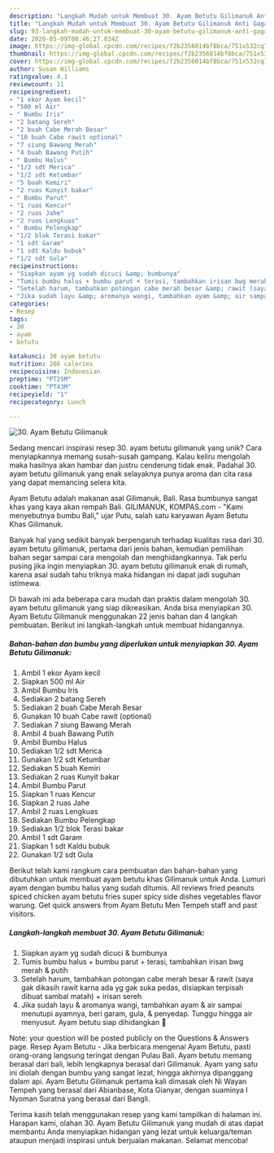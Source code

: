 ```yaml
---
description: "Langkah Mudah untuk Membuat 30. Ayam Betutu Gilimanuk Anti Gagal"
title: "Langkah Mudah untuk Membuat 30. Ayam Betutu Gilimanuk Anti Gagal"
slug: 93-langkah-mudah-untuk-membuat-30-ayam-betutu-gilimanuk-anti-gagal
date: 2020-05-09T00:46:27.034Z
image: https://img-global.cpcdn.com/recipes/f2b2356014bf8bca/751x532cq70/30-ayam-betutu-gilimanuk-foto-resep-utama.jpg
thumbnail: https://img-global.cpcdn.com/recipes/f2b2356014bf8bca/751x532cq70/30-ayam-betutu-gilimanuk-foto-resep-utama.jpg
cover: https://img-global.cpcdn.com/recipes/f2b2356014bf8bca/751x532cq70/30-ayam-betutu-gilimanuk-foto-resep-utama.jpg
author: Susan Williams
ratingvalue: 4.1
reviewcount: 11
recipeingredient:
- "1 ekor Ayam kecil"
- "500 ml Air"
- " Bumbu Iris"
- "2 batang Sereh"
- "2 buah Cabe Merah Besar"
- "10 buah Cabe rawit optional"
- "7 siung Bawang Merah"
- "4 buah Bawang Putih"
- " Bumbu Halus"
- "1/2 sdt Merica"
- "1/2 sdt Ketumbar"
- "5 buah Kemiri"
- "2 ruas Kunyit bakar"
- " Bumbu Parut"
- "1 ruas Kencur"
- "2 ruas Jahe"
- "2 ruas Lengkuas"
- " Bumbu Pelengkap"
- "1/2 blok Terasi bakar"
- "1 sdt Garam"
- "1 sdt Kaldu bubuk"
- "1/2 sdt Gula"
recipeinstructions:
- "Siapkan ayam yg sudah dicuci &amp; bumbunya"
- "Tumis bumbu halus + bumbu parut + terasi, tambahkan irisan bwg merah &amp; putih"
- "Setelah harum, tambahkan potongan cabe merah besar &amp; rawit (saya gak dikasih rawit karna ada yg gak suka pedas, disiapkan terpisah dibuat sambal matah) + irisan sereh"
- "Jika sudah layu &amp; aromanya wangi, tambahkan ayam &amp; air sampai menutupi ayamnya, beri garam, gula, &amp; penyedap. Tunggu hingga air menyusut. Ayam betutu siap dihidangkan 🙂"
categories:
- Resep
tags:
- 30
- ayam
- betutu

katakunci: 30 ayam betutu 
nutrition: 266 calories
recipecuisine: Indonesian
preptime: "PT25M"
cooktime: "PT43M"
recipeyield: "1"
recipecategory: Lunch

---
```



![30. Ayam Betutu Gilimanuk](https://img-global.cpcdn.com/recipes/f2b2356014bf8bca/751x532cq70/30-ayam-betutu-gilimanuk-foto-resep-utama.jpg)

Sedang mencari inspirasi resep 30. ayam betutu gilimanuk yang unik? Cara menyiapkannya memang susah-susah gampang. Kalau keliru mengolah maka hasilnya akan hambar dan justru cenderung tidak enak. Padahal 30. ayam betutu gilimanuk yang enak selayaknya punya aroma dan cita rasa yang dapat memancing selera kita.

Ayam Betutu adalah makanan asal Gilimanuk, Bali. Rasa bumbunya sangat khas yang kaya akan rempah Bali. GILIMANUK, KOMPAS.com - &#34;Kami menyebutnya bumbu Bali,&#34; ujar Putu, salah satu karyawan Ayam Betutu Khas Gilimanuk.

Banyak hal yang sedikit banyak berpengaruh terhadap kualitas rasa dari 30. ayam betutu gilimanuk, pertama dari jenis bahan, kemudian pemilihan bahan segar sampai cara mengolah dan menghidangkannya. Tak perlu pusing jika ingin menyiapkan 30. ayam betutu gilimanuk enak di rumah, karena asal sudah tahu triknya maka hidangan ini dapat jadi suguhan istimewa.


Di bawah ini ada beberapa cara mudah dan praktis dalam mengolah 30. ayam betutu gilimanuk yang siap dikreasikan. Anda bisa menyiapkan 30. Ayam Betutu Gilimanuk menggunakan 22 jenis bahan dan 4 langkah pembuatan. Berikut ini langkah-langkah untuk membuat hidangannya.

<!--inarticleads1-->

##### Bahan-bahan dan bumbu yang diperlukan untuk menyiapkan 30. Ayam Betutu Gilimanuk:

1. Ambil 1 ekor Ayam kecil
1. Siapkan 500 ml Air
1. Ambil  Bumbu Iris
1. Sediakan 2 batang Sereh
1. Sediakan 2 buah Cabe Merah Besar
1. Gunakan 10 buah Cabe rawit (optional)
1. Sediakan 7 siung Bawang Merah
1. Ambil 4 buah Bawang Putih
1. Ambil  Bumbu Halus
1. Sediakan 1/2 sdt Merica
1. Gunakan 1/2 sdt Ketumbar
1. Sediakan 5 buah Kemiri
1. Sediakan 2 ruas Kunyit bakar
1. Ambil  Bumbu Parut
1. Siapkan 1 ruas Kencur
1. Siapkan 2 ruas Jahe
1. Ambil 2 ruas Lengkuas
1. Sediakan  Bumbu Pelengkap
1. Sediakan 1/2 blok Terasi bakar
1. Ambil 1 sdt Garam
1. Siapkan 1 sdt Kaldu bubuk
1. Gunakan 1/2 sdt Gula


Berikut telah kami rangkum cara pembuatan dan bahan-bahan yang dibutuhkan untuk membuat ayam betutu khas Gilimanuk untuk Anda. Lumuri ayam dengan bumbu halus yang sudah ditumis. All reviews fried peanuts spiced chicken ayam betutu fries super spicy side dishes vegetables flavor warung. Get quick answers from Ayam Betutu Men Tempeh staff and past visitors. 

<!--inarticleads2-->

##### Langkah-langkah membuat 30. Ayam Betutu Gilimanuk:

1. Siapkan ayam yg sudah dicuci &amp; bumbunya
1. Tumis bumbu halus + bumbu parut + terasi, tambahkan irisan bwg merah &amp; putih
1. Setelah harum, tambahkan potongan cabe merah besar &amp; rawit (saya gak dikasih rawit karna ada yg gak suka pedas, disiapkan terpisah dibuat sambal matah) + irisan sereh
1. Jika sudah layu &amp; aromanya wangi, tambahkan ayam &amp; air sampai menutupi ayamnya, beri garam, gula, &amp; penyedap. Tunggu hingga air menyusut. Ayam betutu siap dihidangkan 🙂


Note: your question will be posted publicly on the Questions &amp; Answers page. Resep Ayam Betutu - Jika berbicara mengenai Ayam Betutu, pasti orang-orang langsung teringat dengan Pulau Bali. Ayam betutu memang berasal dari bali, lebih lengkapnya berasal dari Gilimanuk. Ayam yang satu ini diolah dengan bumbu yang sangat lezat, hingga akhirnya dipanggang dalam api. Ayam Betutu Gilimanuk pertama kali dimasak oleh Ni Wayan Tempeh yang berasal dari Abianbase, Kota Gianyar, dengan suaminya I Nyoman Suratna yang berasal dari Bangli. 

Terima kasih telah menggunakan resep yang kami tampilkan di halaman ini. Harapan kami, olahan 30. Ayam Betutu Gilimanuk yang mudah di atas dapat membantu Anda menyiapkan hidangan yang lezat untuk keluarga/teman ataupun menjadi inspirasi untuk berjualan makanan. Selamat mencoba!
